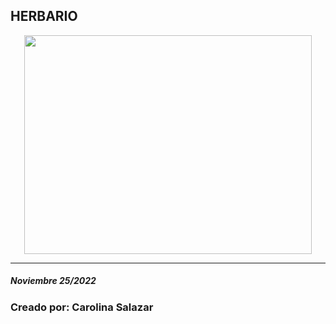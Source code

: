 ## HERBARIO
<p align="center">
	<img width="460" height="350" src="https://img.ecartelera.com/noticias/67300/67389-m.jpg">
</p>

***
##### Noviembre 25/2022
### Creado por: Carolina Salazar
